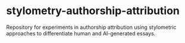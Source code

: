 # stylometry-authorship-attribution
Repository for experiments in authorship attribution using stylometric approaches to differentiate human and AI-generated essays.
